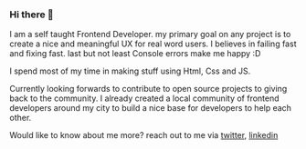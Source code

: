 ### Hi there 👋

I am a self taught Frontend Developer. my primary goal on any project is to create a nice and meaningful UX for real word users. I believes in failing fast and fixing fast. last but not least Console errors make me happy :D

I spend most of my time in making stuff using Html, Css and JS.

Currently looking forwards to contribute to open source projects to giving back to the community. I already created a local community of frontend developers around my city to build a nice base for developers to help each other. 

Would like to know about me more? reach out to me via [twitter](https://twitter.com/jaydipjsuvagiya), [linkedin](https://www.linkedin.com/in/jaydipjsuvagiya/)

<!--
**jaydipjsuvagiya/jaydipjsuvagiya** is a ✨ _special_ ✨ repository because its `README.md` (this file) appears on your GitHub profile.

Here are some ideas to get you started:

- 🔭 I’m currently working on ...
- 🌱 I’m currently learning ...
- 👯 I’m looking to collaborate on ...
- 🤔 I’m looking for help with ...
- 💬 Ask me about ...
- 📫 How to reach me: ...
- 😄 Pronouns: ...
- ⚡ Fun fact: ...
-->
